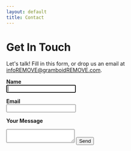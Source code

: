 ```yaml
---
layout: default
title: Contact
---
```


# Get In Touch

Let's talk! Fill in this form, or drop us an email at <a href="mailto:infoATgramboidDOTcom" onclick="this.href=this.href
              .replace(/AT/,'&#64;')
              .replace(/DOT/,'&#46;')">info<span id="dummy">REMOVE</span>@gramboid<span id="dummy">REMOVE</span>.com</a>.

<form action="//formspree.io/info@gramboid.com" id="contact_form" method="POST">

</form>

**Name**<br>
<input type="text" name="name" autofocus>

**Email**<br>
<input type="email" name="_replyto" form="contact_form">

<input type="text" name="_gotcha" style="display:none" />

**Your Message**<br>
<textarea name="comment" form="contact_form">
</textarea>

<input type="submit" value="Send" form="contact_form">

